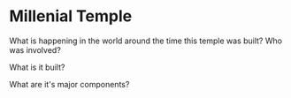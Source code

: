 # Millenial Temple 


What is happening in the world around the time this temple was built?  Who was involved?

What is it built? 

What are it's major components? 
